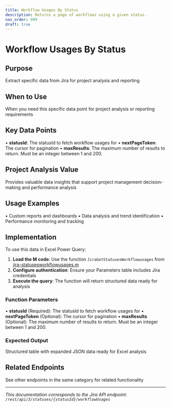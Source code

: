```yaml
---
title: Workflow Usages By Status
description: Returns a page of workflows using a given status.
nav_order: 999
draft: true
---
```


# Workflow Usages By Status

## Purpose
Extract specific data from Jira for project analysis and reporting

## When to Use
When you need this specific data point for project analysis or reporting requirements

## Key Data Points
• **statusId**: The statusId to fetch workflow usages for
• **nextPageToken**: The cursor for pagination
• **maxResults**: The maximum number of results to return. Must be an integer between 1 and 200.

## Project Analysis Value
Provides valuable data insights that support project management decision-making and performance analysis

## Usage Examples
• Custom reports and dashboards
• Data analysis and trend identification
• Performance monitoring and tracking

## Implementation
To use this data in Excel Power Query:

1. **Load the M code**: Use the function `JiraGetStatusesWorkflowusages` from [jira-statusesworkflowusages.m](../assets/jira-statusesworkflowusages.m)
2. **Configure authentication**: Ensure your Parameters table includes Jira credentials
3. **Execute the query**: The function will return structured data ready for analysis

### Function Parameters
• **statusId** (Required): The statusId to fetch workflow usages for
• **nextPageToken** (Optional): The cursor for pagination
• **maxResults** (Optional): The maximum number of results to return. Must be an integer between 1 and 200.

### Expected Output
Structured table with expanded JSON data ready for Excel analysis

## Related Endpoints
See other endpoints in the same category for related functionality

---
*This documentation corresponds to the Jira API endpoint: `/rest/api/3/statuses/{statusId}/workflowUsages`*
